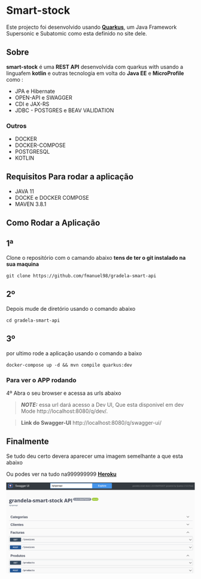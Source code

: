 # Smart-stock

Este projecto foi desenvolvido usando **[Quarkus](https://quarkus.io/)**, um Java Framework Supersonic e Subatomic como esta definido no site dele.

## Sobre

**smart-stock** é uma **REST API** desenvolvida com quarkus with usando a linguafem **kotlin** e outras tecnologia em volta do **Java EE** e **MicroProfile** como :

- JPA e Hibernate
- OPEN-API e SWAGGER
- CDI e JAX-RS
- JDBC - POSTGRES e BEAV VALIDATION

### Outros

- DOCKER
- DOCKER-COMPOSE
- POSTGRESQL
- KOTLIN

## Requisitos Para rodar a aplicação

- JAVA 11
- DOCKE e DOCKER COMPOSE
- MAVEN 3.8.1

## Como Rodar a Aplicação

## 1ª

Clone o repositório com o camando abaixo **tens de ter o git instalado na sua maquina**

```shell script
git clone https://github.com/fmanuel98/gradela-smart-api

```

## 2º

Depois mude de diretório usando o comando abaixo

```shell script
cd gradela-smart-api

```

## 3º

por ultimo rode a aplicação usando o comando a baixo

```shell script
docker-compose up -d && mvn compile quarkus:dev
```

### Para ver o APP rodando

4º Abra o seu browser e acessa as urls abaixo

> **_NOTE:_** essa url dará acesso a Dev UI, Que esta disponivel em dev Mode http://localhost:8080/q/dev/.

> **Link do Swagger-UI** http://localhost:8080/q/swagger-ui/

## Finalmente

Se tudo deu certo devera aparecer uma imagem semelhante a que esta abaixo

Ou podes ver na tudo na999999999 **[Heroku](https://gradela-smart-stock.herokuapp.com/q/swagger-ui/)**

![as](api.png)
